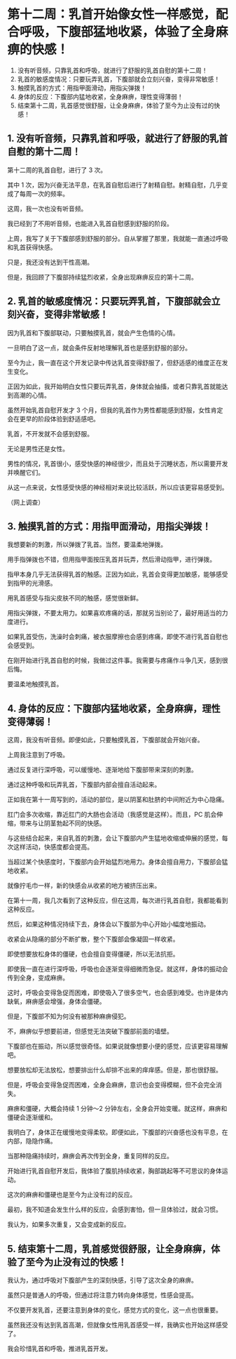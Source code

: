 # 第十二周：乳首开始像女性一样感觉，配合呼吸，下腹部猛地收紧，体验了全身麻痹的快感！ [​](#第十二周-乳首开始像女性一样感觉-配合呼吸-下腹部猛地收紧-体验了全身麻痹的快感)

1.  没有听音频，只靠乳首和呼吸，就进行了舒服的乳首自慰的第十二周！
2.  乳首的敏感度情况：只要玩弄乳首，下腹部就会立刻兴奋，变得非常敏感！
3.  触摸乳首的方式：用指甲面滑动，用指尖弹拨！
4.  身体的反应：下腹部内猛地收紧，全身麻痹，理性变得薄弱！
5.  结束第十二周，乳首感觉很舒服，让全身麻痹，体验了至今为止没有过的快感！

## 1\. 没有听音频，只靠乳首和呼吸，就进行了舒服的乳首自慰的第十二周！ [​](#_1-没有听音频-只靠乳首和呼吸-就进行了舒服的乳首自慰的第十二周)

第十二周的乳首自慰，进行了 3 次。

其中 1 次，因为兴奋无法平息，在乳首自慰后进行了射精自慰。射精自慰，几乎变成了每周一次的频率。

这周，我一次也没有听音频。

我已经到了不用听音频，也能进入乳首自慰感到舒服的阶段。

上周，我写了关于下腹部感到舒服的部分。自从掌握了那里，我就能一直通过呼吸和乳首获得快感。

只是，我还没有达到干性高潮。

但是，我回顾了下腹部持续猛烈收紧，全身出现麻痹反应的第十二周。

## 2\. 乳首的敏感度情况：只要玩弄乳首，下腹部就会立刻兴奋，变得非常敏感！ [​](#_2-乳首的敏感度情况-只要玩弄乳首-下腹部就会立刻兴奋-变得非常敏感)

因为乳首和下腹部联动，只要触摸乳首，就会产生色情的心情。

一旦明白了这一点，就会条件反射地理解乳首也是感到舒服的部分。

至今为止，我一直在这个开发记录中传达乳首变得舒服了，但舒适感的维度正在发生变化。

正因为如此，我开始明白女性只要玩弄乳首，身体就会抽搐，或者只靠乳首就能达到高潮的心情。

虽然开始乳首自慰开发才 3 个月，但我的乳首作为男性都能感到舒服，女性肯定会在更早的阶段体验到舒适感吧。

乳首，不开发就不会感到舒服。

无论是男性还是女性。

男性的情况，乳首很小，感受快感的神经很少，而且处于沉睡状态，所以需要开发并唤醒它们。

从这一点来说，女性感受快感的神经相对来说比较活跃，所以应该更容易感受到。

（网上调查）

## 3\. 触摸乳首的方式：用指甲面滑动，用指尖弹拨！ [​](#_3-触摸乳首的方式-用指甲面滑动-用指尖弹拨)

我想要新的刺激，所以弹拨了乳首。当然，要温柔地弹拨。

用手指弹拨也不错，但用指甲面按压乳首并玩弄，然后滑动指甲，进行弹拨。

指甲本身几乎无法获得乳首的触感。正因为如此，乳首会变得更加敏感，能够感受到指甲的光滑感。

用乳首感受与指尖皮肤不同的触感，感觉很新鲜。

用指尖弹拨，不要太用力。如果喜欢疼痛的话，那就另当别论了，最好用适当的力度进行。

如果乳首受伤，洗澡时会刺痛，被衣服摩擦也会感到疼痛，即使不进行乳首自慰也会感受到。

在刚开始进行乳首自慰的时候，我做过这件事。我需要与疼痛作斗争几天，感到很后悔。

要温柔地触摸乳首。

## 4\. 身体的反应：下腹部内猛地收紧，全身麻痹，理性变得薄弱！ [​](#_4-身体的反应-下腹部内猛地收紧-全身麻痹-理性变得薄弱)

这周，我没有听音频。即便如此，只要触摸乳首，下腹部就会开始兴奋。

上周我注意到了呼吸。

通过反复进行深呼吸，可以缓慢地、逐渐地给下腹部带来深刻的刺激。

通过这种呼吸和玩弄乳首，下腹部内部会擅自活动起来。

正如我在第十一周写到的，活动的部位，是以阴茎和肚脐的中间附近为中心隐痛。

肛门会多次收缩，靠近肛门的大肠也会活动（我感觉是这样）。而且，PC 肌会伸缩，带来与让阴茎勃起不同的快感。

与这些结合起来，来自乳首的刺激，会让下腹部内产生猛地收缩或伸展的感觉，每次这样活动，快感度都会提高。

当超过某个快感度时，下腹部内会开始猛烈地用力。身体会擅自用力，下腹部会猛地收紧。

就像拧毛巾一样，新的快感会从收紧的地方被挤压出来。

在第十一周，我几次看到了这种反应，但在这周，每次进行乳首自慰，我都能看到这种反应。

然后，如果这种情况持续下去，身体会以下腹部为中心开始小幅度地振动。

收紧会从隐痛的部分不断扩散，整个下腹部会像凝固一样收紧。

即使想要放松身体的僵硬，也会擅自变得僵硬，所以无法抗拒。

即使我一直在进行深呼吸，呼吸也会逐渐变得细微而急促。就这样，身体的振动会传到全身，变成麻痹。

这时，呼吸会变得急促而困难，即使吸入了很多空气，也会感到难受。也许是体内缺氧，麻痹感会增强，身体会僵硬。

但是，下腹部不知为何没有被那种麻痹侵犯。

不，麻痹似乎想要前进，但感觉无法突破下腹部前面的墙壁。

下腹部也在振动，所以感觉很奇怪。如果说就像想要小便的感觉，应该更容易理解吧。

想要放松却无法放松，想要排出什么却排不出来的痒痒感。但是，那也很舒服。

但是，呼吸会变得急促而困难，全身会麻痹，意识也会变得模糊，但不会完全消失。

麻痹和僵硬，大概会持续 1 分钟〜2 分钟左右，全身会开始变暖。就这样，麻痹和僵硬会逐渐缓和。

我明白了，身体正在缓慢地变得柔软。即便如此，下腹部的兴奋感也没有平息，在内部，隐隐作痛。

当那种隐痛持续时，麻痹会再次传到全身，重复同样的反应。

开始进行乳首自慰开发后，我体验了腹肌持续收紧，胸部跳起等不可思议的身体运动。

这次的麻痹和僵硬也是至今为止没有过的反应。

最初，我不知道会发生什么样的反应，会感到害怕，但一旦体验过，就会习惯。

我认为，如果多次重复，又会变成新的反应。

## 5\. 结束第十二周，乳首感觉很舒服，让全身麻痹，体验了至今为止没有过的快感！ [​](#_5-结束第十二周-乳首感觉很舒服-让全身麻痹-体验了至今为止没有过的快感)

我认为，通过呼吸对下腹部产生的深刻快感，引导了这次全身的麻痹。

虽然只是普通人的呼吸，但通过将注意力转向身体感觉，性感会提高。

不仅要开发乳首，还要注意到身体的变化，感觉方式的变化，这一点也很重要。

虽然我还没有达到乳首高潮，但就像女性用乳首感受一样，我确实也开始这样感受了。

我会珍惜乳首和呼吸，推进乳首开发。